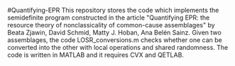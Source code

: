 #Quantifying-EPR
This repository stores the code which implements the semidefinite program constructed in the article "Quantifying EPR: the resource theory of nonclassicality of common-cause assemblages" by Beata Zjawin, David Schmid, Matty J. Hoban, Ana Belén Sainz. Given two assemblages, the code LOSR_conversions.m checks whether one can be converted into the other with local operations and shared randomness. The code is written in MATLAB and it requires CVX and QETLAB. 

